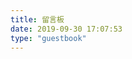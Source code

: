 ```yaml
---
title: 留言板
date: 2019-09-30 17:07:53
type: "guestbook"
---
```

 <div class="ds-recent-visitors" data-num-items="28" data-avatar-size="42" id="ds-recent-visitors">
 </div>